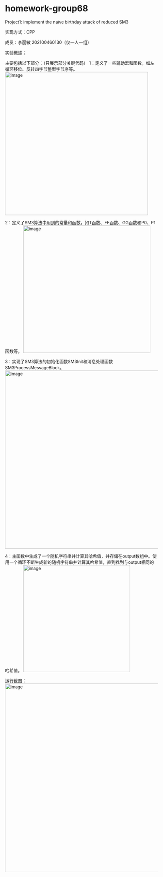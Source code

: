 # homework-group68
Project1: implement the naïve birthday attack of reduced SM3


实现方式：CPP  


成员：李丽敏 202100460130（仅一人一组）


实验概述；


主要包括以下部分：（只展示部分关键代码）
1：定义了一些辅助宏和函数，如左循环移位、反转四字节整型字节序等。
<img width="471" alt="image" src="https://github.com/llmgroup68/homework-group68/assets/138642474/b31cfa90-c62d-4611-878c-3abe86993262">

2：定义了SM3算法中用到的常量和函数，如T函数、FF函数、GG函数和P0、P1函数等。
<img width="419" alt="image" src="https://github.com/llmgroup68/homework-group68/assets/138642474/b3f54cb9-cdc9-47c3-8bfe-8f8ad730fe3d">

3：实现了SM3算法的初始化函数SM3Init和消息处理函数SM3ProcessMessageBlock。
<img width="586" alt="image" src="https://github.com/llmgroup68/homework-group68/assets/138642474/b4a78f3d-1a4a-41bb-8de2-551fe9bdc26a">

4：主函数中生成了一个随机字符串并计算其哈希值，并存储在output数组中。使用一个循环不断生成新的随机字符串并计算其哈希值，直到找到与output相同的哈希值。
<img width="352" alt="image" src="https://github.com/llmgroup68/homework-group68/assets/138642474/fa5db40e-1dd7-4cf5-9b7b-8f6794b6e4be">

运行截图：
<img width="620" alt="image" src="https://github.com/llmgroup68/homework-group68/assets/138642474/acac9449-3b74-4673-bfa3-8466bcb0d18d">
